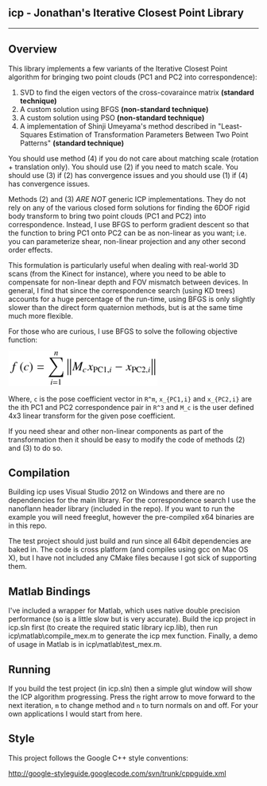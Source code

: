 **icp - Jonathan's Iterative Closest Point Library**
---------
---------

**Overview**
--------

This library implements a few variants of the Iterative Closest Point algorithm for bringing two point clouds (PC1 and PC2 into correspondence):

1. SVD to find the eigen vectors of the cross-covaraince matrix **(standard technique)**
2. A custom solution using BFGS **(non-standard technique)**
3. A custom solution using PSO **(non-standard technique)**
4. A implementation of Shinji Umeyama's method described in "Least-Squares Estimation of Transformation Parameters Between Two Point Patterns" **(standard technique)**

You should use method (4) if you do not care about matching scale (rotation + translation only). You should use (2) if you need to match scale. You should use (3) if (2) has convergence issues and you should use (1) if (4) has convergence issues.

Methods (2) and (3) *ARE NOT* generic ICP implementations. They do not rely on any of the various closed form solutions for finding the 6DOF rigid body transform to bring two point clouds (PC1 and PC2) into correspondence. Instead, I use BFGS to perform gradient descent so that the function to bring PC1 onto PC2 can be as non-linear as you want; i.e. you can parameterize shear, non-linear projection and any other second order effects. 

This formulation is particularly useful when dealing with real-world 3D scans (from the Kinect for instance), where you need to be able to compensate for non-linear depth and FOV mismatch between devices. In general, I find that since the correspondence search (using KD trees) accounts for a huge percentage of the run-time, using BFGS is only slightly slower than the direct form quaternion methods, but is at the same time much more flexible.

For those who are curious, I use BFGS to solve the following objective function:

![Image of equation](eqn.png)

Where, `c` is the pose coefficient vector in `R^m`, `x_{PC1,i}` and `x_{PC2,i}` are the ith PC1 and PC2 correspondence pair in `R^3` and `M_c` is the user defined 4x3 linear transform for the given pose coefficient.

If you need shear and other non-linear components as part of the transformation then it should be easy to modify the code of methods (2) and (3) to do so.

**Compilation**
---------------

Building icp uses Visual Studio 2012 on Windows and there are no dependencies for the main library. For the correspondence search I use the nanoflann header library (included in the repo). If you want to run the example you will need freeglut, however the pre-compiled x64 binaries are in this repo.

The test project should just build and run since all 64bit dependencies are baked in. The code is cross platform (and compiles using gcc on Mac OS X), but I have not included any CMake files because I got sick of supporting them.

**Matlab Bindings**
---------------

I've included a wrapper for Matlab, which uses native double precision performance (so is a little slow but is very accurate). Build the icp project in icp.sln first (to create the required static library icp.lib), then run icp\matlab\compile_mex.m to generate the icp mex function. Finally, a demo of usage in Matlab is in icp\matlab\test_mex.m.

**Running**
---------------

If you build the test project (in icp.sln) then a simple glut window will show the ICP algorithm progressing. Press the right arrow to move forward to the next iteration, `m` to change method and `n` to turn normals on and off. For your own applications I would start from here.

**Style**
---------

This project follows the Google C++ style conventions: 

<http://google-styleguide.googlecode.com/svn/trunk/cppguide.xml>
